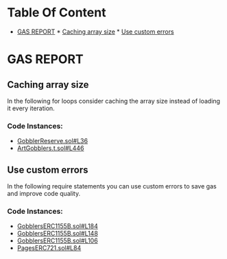 Table Of Content
================

* [GAS REPORT](#gas-report)
        * [Caching array size](#caching-array-size)
        * [Use custom errors](#use-custom-errors)

# GAS REPORT

## Caching array size
In the following for loops consider caching the array size instead of loading it every iteration.

### Code Instances:
- [GobblerReserve.sol#L36](https://github.com/code-423n4/2022-09-artgobblers/tree/main/src/utils/GobblerReserve.sol#L36)
- [ArtGobblers.t.sol#L446](https://github.com/code-423n4/2022-09-artgobblers/tree/main/test/ArtGobblers.t.sol#L446)

## Use custom errors
In the following require statements you can use custom errors to save gas and improve code quality.

### Code Instances:
- [GobblersERC1155B.sol#L184](https://github.com/code-423n4/2022-09-artgobblers/tree/main/src/utils/token/GobblersERC1155B.sol#L184)
- [GobblersERC1155B.sol#L148](https://github.com/code-423n4/2022-09-artgobblers/tree/main/src/utils/token/GobblersERC1155B.sol#L148)
- [GobblersERC1155B.sol#L106](https://github.com/code-423n4/2022-09-artgobblers/tree/main/src/utils/token/GobblersERC1155B.sol#L106)
- [PagesERC721.sol#L84](https://github.com/code-423n4/2022-09-artgobblers/tree/main/src/utils/token/PagesERC721.sol#L84)
